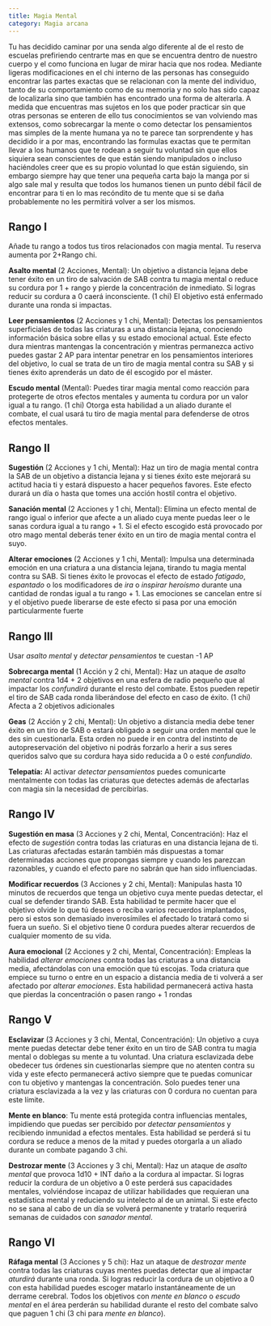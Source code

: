 ```yaml
---
title: Magia Mental
category: Magia arcana
---
```


Tu has decidido caminar por una senda algo diferente al de el resto de escuelas prefiriendo centrarte mas en que se encuentra dentro de nuestro cuerpo y el como funciona en lugar de mirar hacia que nos rodea. Mediante ligeras modificaciones en el chi interno de las personas has conseguido encontrar las partes exactas que se relacionan con la mente del individuo, tanto de su comportamiento como de su memoria y no solo has sido capaz de localizarla sino que también has encontrado una forma de alterarla. A medida que encuentras mas sujetos en los que poder practicar sin que otras personas se enteren de ello tus conocimientos se van volviendo mas extensos, como sobrecargar la mente o como detectar los pensamientos mas simples de la mente humana ya no te parece tan sorprendente y has decidido ir a por mas, encontrando las formulas exactas que te permitan llevar a los humanos que te rodean a seguir tu voluntad sin que ellos siquiera sean conscientes de que están siendo manipulados o incluso haciéndoles creer que es su propio voluntad lo que están siguiendo, sin embargo siempre hay que tener una pequeña carta bajo la manga por si algo sale mal y resulta que todos los humanos tienen un punto débil fácil de encontrar para ti en lo mas recóndito de tu mente que si se daña probablemente no les permitirá volver a ser los mismos.

## Rango I

Añade tu rango a todos tus tiros relacionados con magia mental. Tu reserva aumenta por 2+Rango chi. 

**Asalto mental** (2 Acciones, Mental): Un objetivo a distancia lejana debe tener éxito en un tiro de salvación de SAB contra tu magia mental o reduce su cordura por 1 + rango y pierde la concentración de inmediato. Si logras reducir su cordura a 0 caerá inconsciente. (1 chi) El objetivo está enfermado durante una ronda si impactas.

**Leer pensamientos** (2 Acciones y 1 chi, Mental): Detectas los pensamientos superficiales de todas las criaturas a una distancia lejana, conociendo información básica sobre ellas y su estado emocional actual. Este efecto dura mientras mantengas la concentración y mientras permanezca activo puedes gastar 2 AP para intentar penetrar en los pensamientos interiores del objetivo, lo cual se trata de un tiro de magia mental contra su SAB y si tienes éxito aprenderás un dato de él escogido por el máster. 

**Escudo mental** (Mental): Puedes tirar magia mental como reacción para protegerte de otros efectos mentales y aumenta tu cordura por un valor igual a tu rango. (1 chi) Otorga esta habilidad a un aliado durante el combate, el cual usará tu tiro de magia mental para defenderse de otros efectos mentales.

## Rango II  

**Sugestión** (2 Acciones y 1 chi, Mental): Haz un tiro de magia mental contra la SAB de un objetivo a distancia lejana y si tienes éxito este mejorará su actitud hacia ti y estará dispuesto a hacer pequeños favores. Este efecto durará un día o hasta que tomes una acción hostil contra el objetivo.

**Sanación mental** (2 Acciones y 1 chi, Mental): Elimina un efecto mental de rango igual o inferior que afecte a un aliado cuya mente puedas leer o le sanas cordura igual a tu rango + 1. Si el efecto escogido está provocado por otro mago mental deberás tener éxito en un tiro de magia mental contra el suyo.

**Alterar emociones** (2 Acciones y 1 chi, Mental): Impulsa una determinada emoción en una criatura a una distancia lejana, tirando tu magia mental contra su SAB. Si tienes éxito le provocas el efecto de estado *fatigado*, *espantado* o los modificadores de *ira* o *inspirar heroísmo* durante una cantidad de rondas igual a tu rango + 1. Las emociones se cancelan entre sí y el objetivo puede liberarse de este efecto si pasa por una emoción particularmente fuerte

## Rango III  

Usar *asalto mental* y *detectar pensamientos* te cuestan -1 AP

**Sobrecarga mental** (1 Acción y 2 chi, Mental):  Haz un ataque de *asalto mental* contra 1d4 + 2 objetivos en una esfera de radio pequeño que al impactar los *confundirá* durante el resto del combate. Estos pueden repetir el tiro de SAB cada ronda liberándose del efecto en caso de éxito. (1 chi) Afecta a 2 objetivos adicionales

**Geas** (2 Acción y 2 chi, Mental): Un objetivo a distancia media debe tener éxito en un tiro de SAB o estará obligado a seguir una orden mental que le des sin cuestionarla. Esta orden no puede ir en contra del instinto de autopreservación del objetivo ni podrás forzarlo a herir a sus seres queridos salvo que su cordura haya sido reducida a 0 o esté *confundido*.

**Telepatía:** Al activar *detectar pensamientos* puedes comunicarte mentalmente con todas las criaturas que detectes además de afectarlas con magia sin la necesidad de percibirlas. 

## Rango IV

**Sugestión en masa** (3 Acciones y 2 chi, Mental, Concentración): Haz el efecto de *sugestión* contra todas las criaturas en una distancia lejana de ti. Las criaturas afectadas estarán también más dispuestas a tomar determinadas acciones que propongas siempre y cuando les parezcan razonables, y cuando el efecto pare no sabrán que han sido influenciadas.

**Modificar recuerdos** (3 Acciones y 2 chi, Mental): Manipulas hasta 10 minutos de recuerdos que tenga un objetivo cuya mente puedas detectar, el cual se defender tirando SAB. Esta habilidad te permite hacer que el objetivo olvide lo que tú desees o reciba varios recuerdos implantados, pero si estos son demasiado inverosímiles el afectado lo tratará como si fuera un sueño. Si el objetivo tiene 0 cordura puedes alterar recuerdos de cualquier momento de su vida.

**Aura emocional** (2 Acciones y 2 chi, Mental, Concentración): Empleas la habilidad *alterar emociones* contra todas las criaturas a una distancia media, afectándolas con una emoción que tú escojas. Toda criatura que empiece su turno o entre en un espacio a distancia media de ti volverá a ser afectado por *alterar emociones*. Esta habilidad permanecerá activa hasta que pierdas la concentración o pasen rango + 1 rondas

## Rango V   

**Esclavizar** (3 Acciones y 3 chi, Mental, Concentración): Un objetivo a cuya mente puedas detectar debe tener éxito en un tiro de SAB contra tu magia mental o doblegas su mente a tu voluntad. Una criatura esclavizada debe obedecer tus órdenes sin cuestionarlas siempre que no atenten contra su vida y este efecto permanecerá activo siempre que te puedas comunicar con tu objetivo y mantengas la concentración. Solo puedes tener una criatura esclavizada a la vez y las criaturas con 0 cordura no cuentan para este límite.

**Mente en blanco**: Tu mente está protegida contra influencias mentales, impidiendo que puedas ser percibido por *detectar pensamientos* y recibiendo inmunidad a efectos mentales. Esta habilidad se perderá si tu cordura se reduce a menos de la mitad  y puedes otorgarla a un aliado durante un combate pagando 3 chi.

**Destrozar mente** (3 Acciones y 3 chi, Mental): Haz un ataque de *asalto mental* que provoca 1d10 + INT daño a la cordura al impactar. Si logras reducir la cordura de un objetivo a 0 este perderá sus capacidades mentales, volviéndose incapaz de utilizar habilidades que requieran una estadística mental y reduciendo su intelecto al de un animal. Si este efecto no se sana al cabo de un día se volverá permanente y tratarlo requerirá semanas de cuidados con *sanador mental*.

## Rango VI  

**Ráfaga mental** (3 Acciones y 5 chi): Haz un ataque de *destrozar mente* contra todas las criaturas cuyas mentes puedas detectar que al impactar *aturdirá* durante una ronda. Si logras reducir la cordura de un objetivo a 0 con esta habilidad puedes escoger matarlo instantáneamente de un derrame cerebral. Todos los objetivos con *mente en blanco* o *escudo mental* en el área perderán su habilidad durante el resto del combate salvo que paguen 1 chi (3 chi para *mente en blanco*).